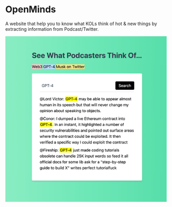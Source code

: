 # OpenMinds
A website that help you to know what KOLs think of hot & new things by extracting information from Podcast/Twitter.

![](Assets/index.png)